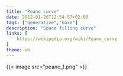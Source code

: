 ```yaml
---
title: "Peano curve"
date: 2012-01-26T12:54:57+02:00
tags: ["generative","haxe"]
description: "Space filling curve"
links: [
	https://wikipedia.org/wiki/Peano_curve
]
theme: wb
---
```

{{< image src="peano_1.png" >}}

